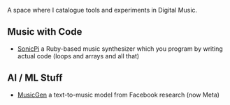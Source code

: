 
A space where I catalogue tools and experiments in Digital Music.

## Music with Code

- [SonicPi](https://sonic-pi.net/) a Ruby-based music synthesizer which you program by writing actual code (loops and arrays and all that)

## AI / ML Stuff

- [MusicGen](https://huggingface.co/spaces/sanchit-gandhi/musicgen-streaming) a text-to-music model from Facebook research (now Meta)

